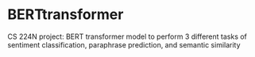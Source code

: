 # BERTtransformer
CS 224N project: BERT transformer model to perform 3 different tasks of sentiment classification, paraphrase prediction, and semantic similarity 
